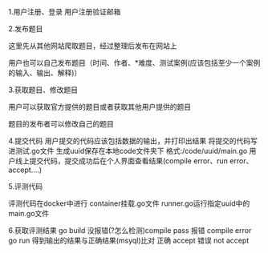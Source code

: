 1.用户注册、登录
用户注册验证邮箱



2.发布题目 

这里先从其他网站爬取题目，经过整理后发布在网站上

用户也可以自己发布题目（时间、作者、*难度、测试案例(应该包括至少一个案例的输入、输出、解释)）


3.获取题目、修改题目

用户可以获取官方提供的题目或者获取其他用户提供的题目

题目的发布者可以修改自己的题目



4.提交代码
用户提交的代码应该包括数据的输出，并打印出结果
将提交的代码写进测试.go文件
生成uuid保存在本地code文件夹下 格式:/code/uuid/main.go
用户线上提交代码，提交成功后在个人界面查看结果(compile error、run error、accept....)


5.评测代码

评测代码在docker中进行
container挂载.go文件
runner.go运行指定uuid中的main.go文件

6.获取评测结果
go build 没报错(?怎么检测)compile pass 报错 compile error
go run 得到输出的结果与正确结果(msyql)比对 正确 accept 错误 not accept